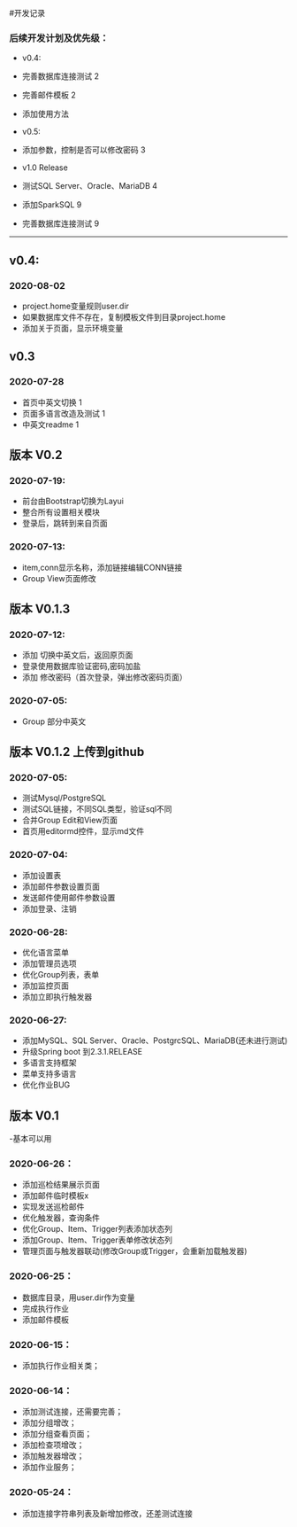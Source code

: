 #开发记录
### 后续开发计划及优先级：
- v0.4:
- 完善数据库连接测试 2
- 完善邮件模板 2
- 添加使用方法
- v0.5:
- 添加参数，控制是否可以修改密码 3

- v1.0 Release
- 测试SQL Server、Oracle、MariaDB 4
- 添加SparkSQL 9
- 完善数据库连接测试 9

-----------

## v0.4:
### 2020-08-02
- project.home变量规则user.dir
- 如果数据库文件不存在，复制模板文件到目录project.home
- 添加关于页面，显示环境变量
## v0.3
### 2020-07-28
- 首页中英文切换 1
- 页面多语言改造及测试 1
- 中英文readme 1

## 版本 V0.2
### 2020-07-19:
- 前台由Bootstrap切换为Layui
- 整合所有设置相关模块
- 登录后，跳转到来自页面

### 2020-07-13:
- item,conn显示名称，添加链接编辑CONN链接
- Group View页面修改

## 版本 V0.1.3

### 2020-07-12:
- 添加 切换中英文后，返回原页面
- 登录使用数据库验证密码,密码加盐
- 添加 修改密码（首次登录，弹出修改密码页面）

### 2020-07-05:
- Group 部分中英文

## 版本 V0.1.2 上传到github

### 2020-07-05:
- 测试Mysql/PostgreSQL
- 测试SQL链接，不同SQL类型，验证sql不同
- 合并Group Edit和View页面
- 首页用editormd控件，显示md文件

### 2020-07-04:
- 添加设置表
- 添加邮件参数设置页面
- 发送邮件使用邮件参数设置
- 添加登录、注销

### 2020-06-28:
- 优化语言菜单
- 添加管理员选项
- 优化Group列表，表单
- 添加监控页面
- 添加立即执行触发器

### 2020-06-27:
- 添加MySQL、SQL Server、Oracle、PostgrcSQL、MariaDB(还未进行测试)
- 升级Spring boot 到2.3.1.RELEASE
- 多语言支持框架
- 菜单支持多语言
- 优化作业BUG

## 版本 V0.1
-基本可以用

### 2020-06-26：
- 添加巡检结果展示页面
- 添加邮件临时模板x
- 实现发送巡检邮件
- 优化触发器，查询条件
- 优化Group、Item、Trigger列表添加状态列
- 添加Group、Item、Trigger表单修改状态列
- 管理页面与触发器联动(修改Group或Trigger，会重新加载触发器)

### 2020-06-25：
- 数据库目录，用user.dir作为变量
- 完成执行作业
- 添加邮件模板
 
### 2020-06-15：
- 添加执行作业相关类；
### 2020-06-14：
- 添加测试连接，还需要完善；
- 添加分组增改；
- 添加分组查看页面；
- 添加检查项增改；
- 添加触发器增改；
- 添加作业服务；
### 2020-05-24：
- 添加连接字符串列表及新增加修改，还差测试连接